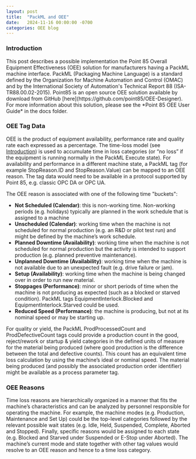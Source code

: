 ```yaml
---
layout: post
title:  "PackML and OEE"
date:   2024-11-16 00:00:00 -0700
categories: OEE blog
---
```


<h3>Introduction</h3>
This post describes a possible implementation the Point 85 Overall Equipment Effectiveness (OEE) solution for manufacturers having a PackML machine interface. PackML (Packaging Machine Language) is a standard defined by the Organization for Machine Automation and Control (OMAC) and by the International Society of Automation's Technical Report 88 (ISA-TR88.00.02-2015). Point85 is an open source OEE solution available by download from GitHub [here](https://github.com/point85/OEE-Designer). For more information about this solution, please see the *Point 85 OEE User Guide* in the docs folder.

<h3>OEE Tag Data</h3>
OEE is the product of equipment availability, performance rate and quality rate each expressed as a percentage. The time-loss model (see <a href="../../../../../index.html">Introduction</a>) is used to accumulate time in loss categories (or “no loss” if the equipment is running normally in the PackML Execute state). For availability and performance in a different machine state, a PackML tag (for example StopReason.ID and StopReason.Value) can be mapped to an OEE reason. The tag data would need to be available in a protocol supported by Point 85, e.g. classic OPC DA or OPC UA.

The OEE reason is associated with one of the following time "buckets":
- **Not Scheduled (Calendar)**: this is non-working time. Non-working periods (e.g. holidays) typically are planned in the work schedule that is assigned to a machine
- **Unscheduled (Calendar)**: working time when the machine is not scheduled for normal production (e.g. an R&D or pilot test run) and might be defined by the machine’s work schedule.
- **Planned Downtime (Availability)**: working time when the machine is not scheduled for normal production but the activity is intended to support production (e.g. planned preventive maintenance).
- **Unplanned Downtime (Availability)**: working time when the machine is not available due to an unexpected fault (e.g. drive failure or jam).
- **Setup (Availability)**: working time when the machine is being changed over in order to run new material.
- **Stoppages (Performance)**: minor or short periods of time when the machine is not producing as expected (such as a blocked or starved condition). PackML tags EquipmentInterlock.Blocked and EquipmentInterlock.Starved could be used.
- **Reduced Speed (Performance)**: the machine is producing, but not at its nominal speed or may be starting up.

For quality or yield, the PackML ProdProcessedCount and ProdDefectiveCount tags could provide a production count in the good, reject/rework or startup & yield categories in the defined units of measure for the material being produced (where good production is the difference between the total and defective counts). This count has an equivalent time loss calculation by using the machine’s ideal or nominal speed.
The material being produced (and possibly the associated production order identifier) might be available as a process parameter tag.

<h3>OEE Reasons</h3>
Time loss reasons are hierarchically organized in a manner that fits the machine’s characteristics and can be analyzed by personnel responsible for operating the machine. For example, the machine modes (e.g. Production, Maintenance and Set Up) could be the top-level categories followed by the relevant possible wait states (e.g. Idle, Held, Suspended, Complete, Aborted and Stopped). Finally, specific reasons would be assigned to each state (e.g. Blocked and Starved under Suspended or E-Stop under Aborted). The machine’s current mode and state together with other tag values would resolve to an OEE reason and hence to a time loss category.